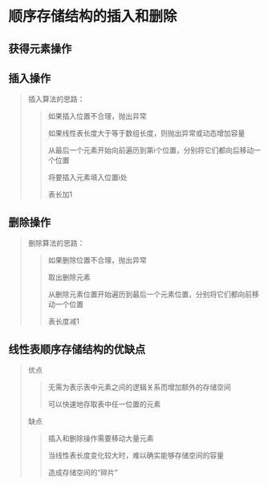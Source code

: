 # 顺序存储结构的插入和删除

## 获得元素操作
## 插入操作
> 插入算法的思路：
>> 如果插入位置不合理，抛出异常
>>
>> 如果线性表长度大于等于数组长度，则抛出异常或动态增加容量
>>
>> 从最后一个元素开始向前遍历到第i个位置，分别将它们都向后移动一个位置
>>
>> 将要插入元素填入位置i处
>>
>> 表长加1
## 删除操作
> 删除算法的思路：
>> 如果删除位置不合理，抛出异常
>>
>> 取出删除元素
>>
>> 从删除元素位置开始遍历到最后一个元素位置，分别将它们都向前移动一个位置
>>
>>表长度减1

## 线性表顺序存储结构的优缺点
> 优点
>> 无需为表示表中元素之间的逻辑关系而增加额外的存储空间
>>
>> 可以快速地存取表中任一位置的元素
>
> 缺点
>> 插入和删除操作需要移动大量元素
>>
>> 当线性表长度变化较大时，难以确实能够存储空间的容量
>>
>> 造成存储空间的“碎片”